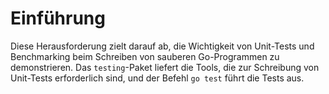 # Einführung

Diese Herausforderung zielt darauf ab, die Wichtigkeit von Unit-Tests und Benchmarking beim Schreiben von sauberen Go-Programmen zu demonstrieren. Das `testing`-Paket liefert die Tools, die zur Schreibung von Unit-Tests erforderlich sind, und der Befehl `go test` führt die Tests aus.

